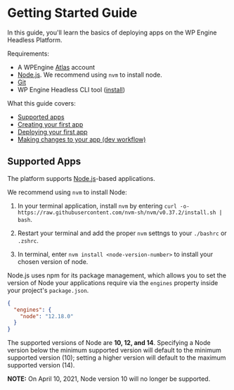 # Getting Started Guide

In this guide, you'll learn the basics of deploying apps on the WP Engine Headless Platform.

Requirements:


- A WPEngine [Atlas](https://wpengine.com/atlas) account
- [Node.js](https://nodejs.org/en/download/). We recommend using `nvm` to install node.
- [Git](https://git-scm.com/downloads)
- WP Engine Headless CLI tool ([install](/guides#install-the-atlas-cli))

What this guide covers:

- [Supported apps](#supported-apps)
- [Creating your first app](/guides/getting-started/create-app)
- [Deploying your first app](/guides/getting-started/deploy-app)
- [Making changes to your app (dev workflow)](/guides/getting-started/workflow)

## Supported Apps

The platform supports [Node.js](https://nodejs.org/)-based applications.

We recommend using `nvm` to install Node:

1. In your terminal application, install `nvm` by entering `curl -o- https://raw.githubusercontent.com/nvm-sh/nvm/v0.37.2/install.sh | bash`.

2. Restart your terminal and add the proper `nvm` settngs to your `./bashrc` or `.zshrc`.

3. In terminal, enter `nvm install <node-version-number>` to install your chosen version of node.

Node.js uses npm for its package management, which allows you to set the version of Node your applications require via the `engines` property inside your project's `package.json`.

```json
{
  "engines": {
    "node": "12.18.0"
  }
}
```

The supported versions of Node are **10, 12, and 14**. Specifying a Node version below the minimum supported version will default to the minimum supported version (10); setting a higher version will default to the maximum supported version (14). 

**NOTE:** On April 10, 2021, Node version 10 will no longer be supported.
